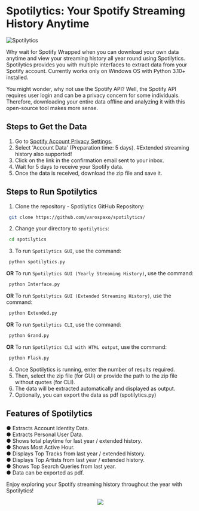 # Spotilytics: Your Spotify Streaming History Anytime

![Spotilytics](https://github.com/varospaxo/spotilytics/assets/64273563/9bb683d3-1437-479e-ad5c-32109f8e2fb0)


Why wait for Spotify Wrapped when you can download your own data anytime and view your streaming history all year round using Spotilytics. Spotilytics provides you with multiple interfaces to extract data from your Spotify account. Currently works only on Windows OS with Python 3.10+ installed.

You might wonder, why not use the Spotify API? Well, the Spotify API requires user login and can be a privacy concern for some individuals. Therefore, downloading your entire data offline and analyzing it with this open-source tool makes more sense.

## Steps to Get the Data

1. Go to [Spotify Account Privacy Settings](https://www.spotify.com/us/account/privacy/).
2. Select 'Account Data' (Preparation time: 5 days). #Extended streaming history also supported!
3. Click on the link in the confirmation email sent to your inbox.
4. Wait for 5 days to receive your Spotify data.
5. Once the data is received, download the zip file and save it.

## Steps to Run Spotilytics

1. Clone the repository - Spotilytics GitHub Repository:
```sh
 git clone https://github.com/varospaxo/spotilytics/
 ```
2. Change your directory to `spotilytics`:
  ```sh
   cd spotilytics
   ```
3. To run `Spotilytics GUI`, use the command:
  ```sh
   python spotilytics.py
   ```
<B>OR</B> To run `Spotilytics GUI (Yearly Streaming History)`, use the command:
  ```sh
   python Interface.py
   ```
<B>OR</B> To run `Spotilytics GUI (Extended Streaming History)`, use the command:
  ```sh
   python Extended.py
   ```
<B>OR</B> To run `Spotilytics CLI`, use the command:
  ```sh
   python Grand.py
   ```
<B>OR</B> To run `Spotilytics CLI with HTML output`, use the command:
  ```sh
   python Flask.py
   ```
4. Once Spotilytics is running, enter the number of results required.
5. Then, select the zip file (for GUI) or provide the path to the zip file without quotes (for CLI).
6. The data will be extracted automatically and displayed as output.
7. Optionally, you can export the data as pdf (spotilytics.py)

## Features of Spotilytics
&#9679; Extracts Account Identity Data.<br>
&#9679; Extracts Personal User Data.<br>
&#9679; Shows total playtime for last year / extended history.<br>
&#9679; Shows Most Active Hour.<br>
&#9679; Displays Top Tracks from last year / extended history.<br>
&#9679; Displays Top Artists from last year / extended history.<br>
&#9679; Shows Top Search Queries from last year.<br>
&#9679; Data can be exported as pdf.<br>

Enjoy exploring your Spotify streaming history throughout the year with Spotilytics!<br>


<p align="center"><img src="https://github.com/varospaxo/spotilytics/assets/64273563/cc193c6b-79cc-45d4-81ba-2999e2c8155d"</img></p>
